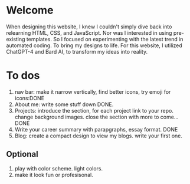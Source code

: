 # Welcome

When designing this website, I knew I couldn't simply dive back into relearning HTML, CSS, and JavaScript. Nor was I interested in using pre-existing templates. So I focused on experimenting with the latest trend in automated coding. To bring my designs to life. For this website, I utilized ChatGPT-4 and Bard AI, to transform my ideas into reality.

# To dos

1. nav bar: make it narrow vertically, find better icons, try emoji for icons:DONE
2. About me: write some stuff down DONE.
3. Projects: introduce the section, for each project link to your repo. change background images. close the section with more to come... DONE
4. Write your career summary with parapgraphs, essay format. DONE
5. Blog: create a compact design to view my blogs. write your first one. 

## Optional

1. play with color scheme. light colors.
2. make it look fun or profesisonal.
